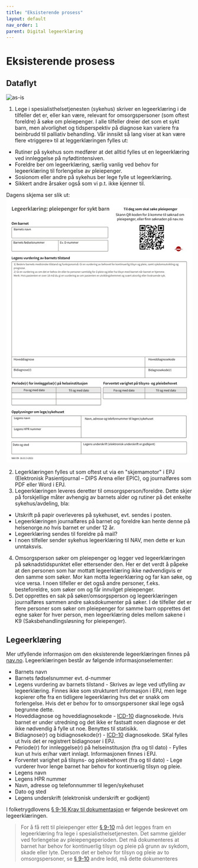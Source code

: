 ```yaml
---
title: "Eksisterende prosess"
layout: default
nav_order: 1
parent: Digital legeerklæring
---
```


# Eksisterende prosess

## Dataflyt

![as-is](https://github.com/navikt/helseopplysninger-docs/assets/130694937/c98e688e-3c82-46a5-ae10-01e19a764df8)

1. Lege i spesialisthelsetjenesten (sykehus) skriver
   en legeerklæring i de tilfeller det er, eller kan være, relevant for omsorgspersoner (som oftest foreldre) å søke om
   pleiepenger. I alle tilfeller dreier det som et sykt barn, men alvorlighet og tidsperspektiv på diagnose kan variere
   fra beinbrudd til palliativ behandling. Vår innsikt så lang viser at kan være flere «triggere» til at leggerklæringen
   fylles ut:

* Rutiner på sykehus som medfører at det alltid fylles ut en legeerklæring ved innleggelse på nyfødtintensiven.
* Foreldre ber om legeerklæring, særlig vanlig ved behov for legeerklæring til forlengelse av pleiepenger.
* Sosionom eller andre på sykehus ber lege fylle ut legeerklæring.
* Sikkert andre årsaker også som vi p.t. ikke kjenner til.

Dagens skjema ser slik ut:
![legeerklæring](../assets/img/legeerklaering-og-veiledning-pleiepenger-sykt-barn.jpg)

2. Legerklæringen fylles ut som oftest ut via en "skjemamotor" i EPJ (Elektronisk Pasientjournal – DIPS Arena eller
   EPIC), og journalføres som PDF eller Word i EPJ.
3. Legeerklæringen leveres deretter til omsorgsperson/foreldre. Dette skjer på forskjellige måter avhengig av barnets
   alder og rutiner på det enkelte sykehus/avdeling, bla:

* Utskrift på papir overleveres på sykehuset, evt. sendes i posten.
* Legeerklæringen journalføres på barnet og foreldre kan hente denne på helsenorge.no hvis barnet er under 12 år.
* Legeerklæring sendes til foreldre på mail?
* I noen tilfeller sender sykehus legeerklæring til NAV, men dette er kun unntaksvis.

4. Omsorgsperson søker om pleiepenger og legger ved legeerklæringen på søknadstidspunktet eller ettersender den. Her er
   det verdt å påpeke at den personen som har mottatt legeerklæring ikke nødvendigvis er den samme som søker. Mor kan
   motta legeerklæring og far kan søke, og vice versa. I noen tilfeller er det også andre personer, f.eks.
   besteforeldre, som søker om og får innvilget pleiepenger.
5. Det opprettes en sak på søker/omsorgsperson og legeerklæringen journalføres sammen andre saksdokumenter på søker. I
   de tilfeller det er flere personer som søker om pleiepenger for samme barn opprettes det egne saker for hver person,
   men legeerklæring deles mellom sakene i K9 (Saksbehandlingsløsning for pleiepenger).

## Legeerklæring

Mer utfyllende informasjon om den eksisterende legeerklæringen finnes
på [nav.no](https://www.nav.no/samarbeidspartner/pleiepenger-barn#legeerklering-pleiepenger).
Legeerklæringen består av følgende informasjonselementer:

* Barnets navn
* Barnets fødselsnummer evt. d-nummer
* Legens vurdering av barnets tilstand - Skrives av lege ved utfylling av legeerklæring. Finnes ikke som strukturert
  informasjon i EPJ, men lege kopierer ofte fra en tidligere legeerklæring hvs det er snakk om forlengelse. Hvis det er
  behov for to omsorgspersoner skal lege også begrunne dette.
* Hoveddiagnose og hoveddiagnosekode - [ICD-10](https://www.ehelse.no/kodeverk-og-terminologi/ICD-10-og-ICD-11)
  diagnosekode. Hvis barnet er under utredning og det ikke er fastsatt noen diagnose er det ikke nødvendig å fylle ut
  noe. Benyttes til statisikk.
* Bidiagnose(r) og bidiagnosekode(r) - [ICD-10](https://www.ehelse.no/kodeverk-og-terminologi/ICD-10-og-ICD-11)
  diagnosekode. SKal fylles ut hvis det er registrert bidiagnoser i EPJ.
* Periode(r) for innleggelse(r) på helseinstitusjon (fra og til dato) - Fylles kun ut hvis er/har vært innlagt.
  Informasjonen finnes i EPJ.
* Forventet varighet på tilsyns- og pleiebehovet (fra og til dato) - Lege vurderer hvor lenge barnet har behov for
  kontinuerlig tilsyn og pleie.
* Legens navn
* Legens HPR nummer
* Navn, adresse og telefonnummer til legen/sykehuset
* Dato og sted
* Legens underskrift (elektronisk underskrift er godkjent)

I folketrygdlovens [§ 9-16 Krav til dokumentasjon](https://lovdata.no/lov/1997-02-28-19/§9-16) er følgende beskrevet om
legeerklæringen.
> For å få rett til pleiepenger etter [§ 9-10](https://lovdata.no/lov/1997-02-28-19/§9-10) må det legges fram en
> legeerklæring fra lege i spesialisthelsetjenesten. Det samme gjelder ved forlengelse av pleiepengeperioden.
> Det må dokumenteres at barnet har behov for kontinuerlig tilsyn og pleie på grunn av sykdom, skade eller lyte. Dersom
> det er behov for tilsyn og pleie av to omsorgspersoner, se [§ 9-10](https://lovdata.no/lov/1997-02-28-19/§9-10) andre
> ledd, må dette dokumenteres

